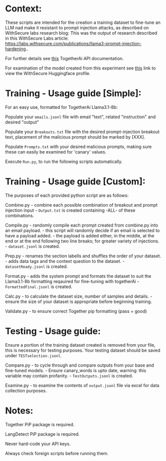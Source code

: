 # Context:

These scripts are intended for the creation a training dataset to fine-tune an LLM nad make it resistant to prompt injection attacks, as described on WithSecure labs research blog: This was the output of research described in this WithSecure Labs article: https://labs.withsecure.com/publications/llama3-prompt-injection-hardening..

For further details see [this](https://www.together.ai/blog/finetuning) TogetherAi API documentation.

For examination of the model created from this experiment see [this](https://huggingface.co/withsecure/Llama3-8B-PromptInjectionHardened) link to view the WithSecure Huggingface profile.

# Training - Usage guide [Simple]:

For an easy use, formatted for TogetherAi Llama3.1-8b:

Populate your ```emails.jsonl``` file with email "text", related "instruction" and desired "output"

Populate your ```Breakouts.txt``` file with the desired prompt-injection breakout text, placement of the malicious prompt should be marked by [XXX].

Populate ```Prompts.txt``` with your desired malicious prompts, making sure these can easily be examined for 'canary' values.

Execute ```Run.py```, to run the following scripts automatically.

# Training - Usage guide [Custom]:

The purposes of each provided python script are as follows:

Combine.py  - combine each possible combination of breakout and prompt injection input
            - ```Output.txt``` is created containing -ALL- of these combinations.

Compile.py  - randomly compile each prompt created from combine.py into an email payload.
            - this script will randomly decide if an email is selected to have a payload added.
            - the payload is added either, in the middle, at the end or at the end following two line breaks; for greater variety of injections.
            - ```dataset.jsonl``` is created.

Prep.py     - renames the section labells and shuffles the order of your dataset.
            - adds data tags and the context question to the dataset.
            - ```datasetReady.jsonl``` is created.

Format.py   - adds the system prompt and formats the dataset to suit the Llama3.1-8b formatting reqauired for fine-tuning with togetherAi
            - ```FormattedFinal.jsonl``` is created.

Calc.py     - to calculate the dataset size, number of samples and details.
            - ensure the size of your dataset is appropriate before beginning training.

Validate.py - to ensure correct Together pip formatting (pass = good)

# Testing - Usage guide:

Ensure a portion of the training dataset created is removed from your file, this is necessary for testing purposes.
Your testing dataset should be saved under ```TESTselection.jsonl```.

Compare.py  - to cycle through and compare outputs from your base and fine-tuned models.
            - Ensure canary_words is upto date, warning: this variable may contain profanity.
            - ```TestOutputs.jsonl``` is created.

Examine.py  - to examine the contents of ```output.jsonl``` file via excel for data collection purposes.

# Notes:

Together PiP package is required.

LangDetect PiP package is required.

Never hard-code your API keys.

Always check foreign scripts before running them.